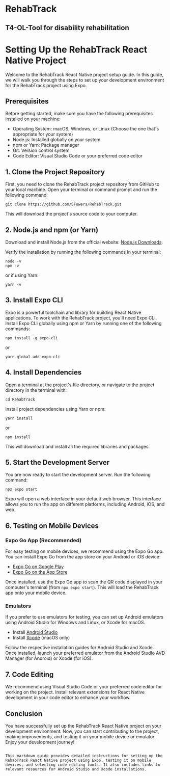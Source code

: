 # RehabTrack

## T4-OL-Tool for disability rehabilitation

# Setting Up the RehabTrack React Native Project

Welcome to the RehabTrack React Native project setup guide. In this guide, we will walk you through the steps to set up your development environment for the RehabTrack project using Expo.

## Prerequisites

Before getting started, make sure you have the following prerequisites installed on your machine:

- Operating System: macOS, Windows, or Linux (Choose the one that's appropriate for your system)
- Node.js: Installed globally on your system
- npm or Yarn: Package manager
- Git: Version control system
- Code Editor: Visual Studio Code or your preferred code editor

## 1. Clone the Project Repository

First, you need to clone the RehabTrack project repository from GitHub to your local machine. Open your terminal or command prompt and run the following command:

```shell
git clone https://github.com/SFowers/RehabTrack.git
```

This will download the project's source code to your computer.

## 2. Node.js and npm (or Yarn)

Download and install Node.js from the official website: [Node.js Downloads](https://nodejs.org/).

Verify the installation by running the following commands in your terminal:

```shell
node -v
npm -v
```

or if using Yarn:

```shell
yarn -v
```

## 3. Install Expo CLI

Expo is a powerful toolchain and library for building React Native applications. To work with the RehabTrack project, you'll need Expo CLI. Install Expo CLI globally using npm or Yarn by running one of the following commands:

```shell
npm install -g expo-cli
```

or

```shell
yarn global add expo-cli
```

## 4. Install Dependencies

Open a terminal at the project's file directory, or navigate to the project directory in the terminal with:

```shell
cd RehabTrack
```

Install project dependencies using Yarn or npm:

```shell
yarn install
```

or

```shell
npm install
```

This will download and install all the required libraries and packages.

## 5. Start the Development Server

You are now ready to start the development server. Run the following command:

```shell
npx expo start
```

Expo will open a web interface in your default web browser. This interface allows you to run the app on different platforms, including Android, iOS, and web.

## 6. Testing on Mobile Devices

### Expo Go App (Recommended)

For easy testing on mobile devices, we recommend using the Expo Go app. You can install Expo Go from the app store on your Android or iOS device:

- [Expo Go on Google Play](https://play.google.com/store/apps/details?id=host.exp.exponent&pcampaignid=web_share)
- [Expo Go on the App Store](https://apps.apple.com/us/app/expo-go/id982107779)

Once installed, use the Expo Go app to scan the QR code displayed in your computer's terminal (from `npx expo start`). This will load the RehabTrack app onto your mobile device.

### Emulators

If you prefer to use emulators for testing, you can set up Android emulators using Android Studio for Windows and Linux, or Xcode for macOS.

- Install [Android Studio](https://developer.android.com/studio)
- Install [Xcode](https://developer.apple.com/xcode/) (macOS only)

Follow the respective installation guides for Android Studio and Xcode. Once installed, launch your preferred emulator from the Android Studio AVD Manager (for Android) or Xcode (for iOS).

## 7. Code Editing

We recommend using Visual Studio Code or your preferred code editor for working on the project. Install relevant extensions for React Native development in your code editor to enhance your workflow.

## Conclusion

You have successfully set up the RehabTrack React Native project on your development environment. Now, you can start contributing to the project, making improvements, and testing it on your mobile device or emulator. Enjoy your development journey!

```

This markdown guide provides detailed instructions for setting up the RehabTrack React Native project using Expo, testing it on mobile devices, and selecting code editing tools. It also includes links to relevant resources for Android Studio and Xcode installations.
```
